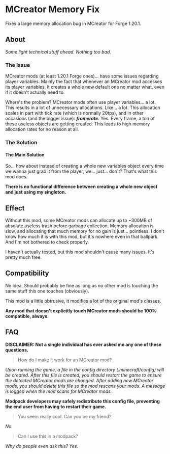 # MCreator Memory Fix


Fixes a large memory allocation bug in MCreator for Forge 1.20.1.

## About

*Some light technical stuff ahead. Nothing too bad.*

### The Issue

MCreator mods (at least 1.20.1 Forge ones)... have some issues regarding player variables. Mainly the fact that whenever an MCreator mod accesses
its player variables, it creates a whole new default one no matter what, even if it doesn't actually need to.

Where's the problem? MCreator mods often use player variables... a lot. 
This results in a lot of unnecessary allocations. Like... a lot. 
This allocation scales in part with tick rate (which is normally 20tps),
and in other occasions (and the bigger issue): ***framerate***. Yes. Every frame, a ton of these useless
objects are getting created. This leads to high memory allocation rates for no reason at all.

### The Solution

#### The Main Solution

So... how about instead of creating a whole new variables object
every time we wanna just grab it from the player, we... just... don't? That's what this mod does.

**There is no functional difference between creating a whole
new object and just using my singleton.**

## Effect

Without this mod, some MCreator mods can allocate up to ~300MB of absolute useless trash before garbage collection.
Memory allocation is slow, and allocating that much memory for no gain is just... pointless.
I don't know how much it is with this mod, but it's nowhere even in that ballpark. And I'm not bothered to check properly.

I haven't actually tested, but this mod shouldn't cause many issues. It's pretty much free.

## Compatibility

No idea. Should probably be fine as long as no other mod is touching the same stuff this one touches (obviously).

This mod is a little obtrusive, it modifies a lot of the original mod's classes.

**Any mod that doesn't explicitly touch MCreator mods should be 100% compatible, always.**

## FAQ

**DISCLAIMER: Not a single individual has ever asked me any one of these questions.**

> How do I make it work for an MCreator mod?

*Upon running the game, a file in 
the config directory (.minecraft/config) will be created. 
After this file is created, you should restart the game to ensure the detected MCreator mods are changed.
After adding new MCreator mods, you should delete this file so the mod rescans your mods.
A message is logged when the mod scans for MCreator mods.*

**Modpack developers may safely redistribute this config file, preventing the end user from having to restart their game.**

> You seem really cool. Can you be my friend?

*No.*

> Can I use this in a modpack?

*Why do people even ask this? Yes.*

